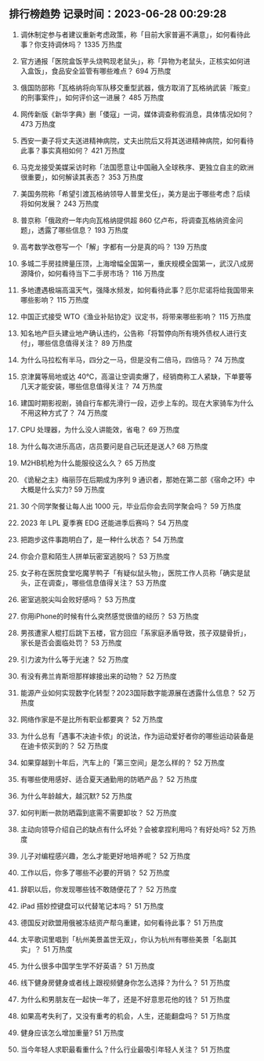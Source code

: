 
## 排行榜趋势 记录时间：2023-06-28 00:29:28
  
  1. 调休制定参与者建议重新考虑政策，称「目前大家普遍不满意」，如何看待此事？你支持调休吗？ 1335 万热度
    
  2. 官方通报「医院盒饭芋头烧鸭现老鼠头」，称「异物为老鼠头，正核实如何进入盒饭」，食品安全监管有哪些难点？ 694 万热度
    
  3. 俄国防部称「瓦格纳将向军队移交重型武器，俄方取消了瓦格纳武装『叛变』的刑事案件」，如何评价这一进展？ 485 万热度
    
  4. 网传新版《新华字典》删「倭寇」一词，媒体调查称假消息，具体情况如何？ 473 万热度
    
  5. 西安一妻子将丈夫送进精神病院，丈夫出院后又将其送进精神病院，如何看待此事？事实真相如何？ 421 万热度
    
  6. 马克龙接受美媒采访时称「法国愿意让中国融入全球秩序、更独立自主的欧洲很重要」，如何解读其表态？ 353 万热度
    
  7. 美国务院称「希望引渡瓦格纳领导人普里戈任」，美方是出于哪些考虑？后续将如何发展？ 243 万热度
    
  8. 普京称「俄政府一年内向瓦格纳提供超 860 亿卢布，将调查瓦格纳资金问题」，透露了哪些信息？ 193 万热度
    
  9. 高考数学改卷写一个「解」字都有一分是真的吗？ 139 万热度
    
  10. 多城二手房挂牌量压顶，上海增幅全国第一，重庆规模全国第一，武汉八成房源降价，如何看待当下二手房市场？ 116 万热度
    
  11. 多地遭遇极端高温天气，强降水频发，如何看待此事？厄尔尼诺将给我国带来哪些影响？ 115 万热度
    
  12. 中国正式接受 WTO《渔业补贴协定》议定书，将带来哪些影响？ 115 万热度
    
  13. 知名地产巨头建业地产确认违约，公告称「将暂停向所有境外债权人进行支付」，哪些信息值得关注？ 89 万热度
    
  14. 为什么马拉松有半马，四分之一马，但是没有二倍马，四倍马？ 74 万热度
    
  15. 京津冀等局地或达 40℃，高温让空调卖爆了，经销商称工人紧缺，下单要等几天才能安装，哪些信息值得关注？ 74 万热度
    
  16. 建国时期影视剧，骑自行车都先滑行一段，迈步上车的。现在大家骑车为什么不用这种方式了？ 74 万热度
    
  17. CPU 处理器，为什么没人讲能效，省电？ 69 万热度
    
  18. 为什么每次进乐高店，店员要问是自己玩还是送人? 68 万热度
    
  19. M2HB机枪为什么能服役这么久？ 65 万热度
    
  20. 《诡秘之主》梅丽莎在后期成为序列 9 通识者，那她在第二部《宿命之环》中大概是什么实力? 59 万热度
    
  21. 30  个同学聚餐让每人出  1000  元，毕业后你会去同学聚会吗？ 59 万热度
    
  22. 2023 年 LPL 夏季赛 EDG 还能进季后赛吗？ 54 万热度
    
  23. 把跑步这件事跑明白了，是一种什么状态？ 54 万热度
    
  24. 你会介意和陌生人拼单玩密室逃脱吗？ 53 万热度
    
  25. 女子称在医院食堂吃魔芋鸭子「有疑似鼠头物」，医院工作人员称「确实是鼠头，正在调查」，哪些信息值得关注？ 53 万热度
    
  26. 密室逃脱尖叫会败好感吗？ 53 万热度
    
  27. 你用iPhone的时候有什么突然感觉很值的经历？ 53 万热度
    
  28. 男孩遭家人棍打后跳下五楼，官方回应「系家庭矛盾导致，孩子双腿骨折」，家长是否会面临处罚？ 53 万热度
    
  29. 引力波为什么等于光速？ 52 万热度
    
  30. 有没有弗兰肯斯坦那样嫁接出来的动物？ 52 万热度
    
  31. 能源产业如何实现数字化转型？2023国际数字能源展在透露什么信息？ 52 万热度
    
  32. 网络作家是不是比所有职业都要爽？ 52 万热度
    
  33. 为什么总有「遇事不决迪卡侬」的说法，作为运动爱好者你的哪些运动装备是在迪卡侬买到的？ 52 万热度
    
  34. 如果穿越到十年后，汽车上的「第三空间」是怎么样的？ 52 万热度
    
  35. 有哪些使用感好、适合夏天通勤用的防晒产品？ 52 万热度
    
  36. 为什么年龄越大，越沉默? 52 万热度
    
  37. 如何判断一款防晒霜到底需不需要卸妆？ 52 万热度
    
  38. 主动向领导介绍自己的缺点有什么坏处？会被拿捏利用吗？有好处吗? 52 万热度
    
  39. 儿子对编程感兴趣，怎么才能更好地培养呢？ 52 万热度
    
  40. 工作以后，你多了哪些不必要的开销？ 52 万热度
    
  41. 辞职以后，你发现哪些钱不敢随便花了？ 52 万热度
    
  42. iPad 搭妙控键盘可以代替笔记本吗？ 51 万热度
    
  43. 德国反对欧盟用俄被冻结资产帮乌重建，如何看待此事？ 51 万热度
    
  44. 太平歌词里唱到「杭州美景盖世无双」，你认为杭州有哪些美景「名副其实」？ 51 万热度
    
  45. 为什么很多中国学生学不好英语？ 51 万热度
    
  46. 线下健身房健身或者线上跟视频健身你怎么选择？为什么？ 51 万热度
    
  47. 为什么和男朋友在一起快一年了，还是不好意思花他的钱？ 51 万热度
    
  48. 如果高考失利了，又没有重考的机会，人生，还能翻盘吗？ 51 万热度
    
  49. 健身应该怎么增加重量? 51 万热度
    
  50. 当今年轻人求职最看重什么？什么行业最吸引年轻人关注？ 51 万热度
    